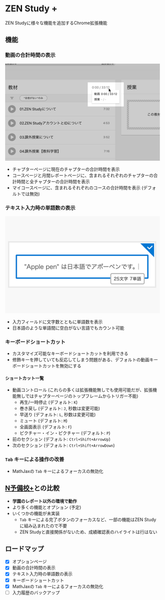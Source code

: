 # ZEN Study +

ZEN Studyに様々な機能を追加するChrome拡張機能

## 機能

### 動画の合計時間の表示

![movie time chapter page](./screenshots/movie-time-chapter-page.png)

- チャプターページに現在のチャプターの合計時間を表示
- コースページと月間レポートページに、含まれるそれぞれのチャプターの合計時間と全チャプターの合計時間を表示
- マイコースページに、含まれるそれぞれのコースの合計時間を表示 (デフォルトでは無効)

### テキスト入力時の単語数の表示

![word count](./screenshots/word-count.png)

- 入力フィールドに文字数とともに単語数を表示
- 日本語のような単語間に空白がない言語でもカウント可能

### キーボードショートカット

- カスタマイズ可能なキーボードショートカットを利用できる
- 修飾キーを押していても反応してしまう問題がある、デフォルトの動画キーボードショートカットを無効にする

#### ショートカット一覧

- 動画コントロール (これらの多くは拡張機能無しでも使用可能だが、拡張機能無しではチャプターページのトップフレームからトリガー不能)
  - 再生/一時停止 (デフォルト: `K`)
  - 巻き戻し (デフォルト: `J`, 秒数は変更可能)
  - 早送り (デフォルト: `L`, 秒数は変更可能)
  - ミュート (デフォルト: `M`)
  - 全画面表示 (デフォルト: `F`)
  - ピクチャー・イン・ピクチャー (デフォルト: `P`)
- 前のセクション (デフォルト: `Ctrl+Shift+ArrowUp`)
- 次のセクション (デフォルト: `Ctrl+Shift+ArrowDown`)

### `Tab` キーによる操作の改善

- MathJaxの `Tab` キーによるフォーカスの無効化

## [N予備校+](https://github.com/Level222/n-yobiko-plus)との比較

- **学園のレポート以外の環境で動作**
- より多くの機能とオプション (予定)
- いくつかの機能が未実装
  - `Tab` キーによる完了ボタンのフォーカスなど、一部の機能はZEN Studyに組み込まれたので不要
  - ZEN Studyと直接関係がないため、成績確認表のハイライトは行はない

## ロードマップ

- [x] オプションページ
- [x] 動画の合計時間の表示
- [x] テキスト入力時の単語数の表示
- [x] キーボードショートカット
- [x] MathJaxの `Tab` キーによるフォーカスの無効化
- [ ] 入力履歴のバックアップ
